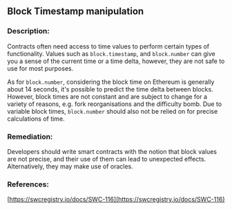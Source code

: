 ## Block Timestamp manipulation

### Description:

Contracts often need access to time values to perform certain types of functionality. Values such as `block.timestamp`, and `block.number` can give you a sense of the current time or a time delta, however, they are not safe to use for most purposes.

As for `block.number`, considering the block time on Ethereum is generally about 14 seconds, it's possible to predict the time delta between blocks. However, block times are not constant and are subject to change for a variety of reasons, e.g. fork reorganisations and the difficulty bomb. Due to variable block times, `block.number` should also not be relied on for precise calculations of time.

### Remediation:

Developers should write smart contracts with the notion that block values are not precise, and their use of them can lead to unexpected effects. Alternatively, they may make use of oracles.

### References:

[https://swcregistry.io/docs/SWC-116](https://swcregistry.io/docs/SWC-116)
